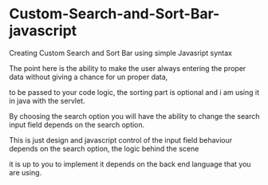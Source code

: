 # Custom-Search-and-Sort-Bar-javascript
Creating Custom Search and Sort Bar using simple Javasript syntax 

The point here is the ability to make the user always entering the proper data without giving a chance for un proper data,

to be passed to your code logic, the sorting part is optional and i am using it in java with the servlet.
                 
By choosing the search option you will have the ability to change the search input field depends on the search option.
              
This is just design and javascript control of the input field behaviour depends on the search option, the logic behind the scene

it is up to you to implement it depends on the back end language that you are using.
           
            
            
            
            
            
            

